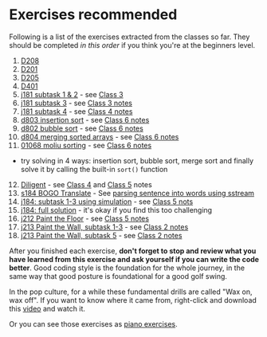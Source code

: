 # Exercises recommended 
Following is a list of the exercises extracted from the classes so far. They should be completed *in this order* if you think you're at the beginners level.
1. [D208](https://judge.hkoi.org/task/D208)
2. [D201](https://judge.hkoi.org/task/D201)
3. [D205](https://judge.hkoi.org/task/D205)
4. [D401](https://judge.hkoi.org/task/D401)
5. [j181 subtask 1 & 2](https://judge.hkoi.org/task/j181) - see [Class 3](https://github.com/miyagi-sensei/georgia/tree/main/class3#j181-wings-and-nuggets)
6. [j181 subtask 3](https://judge.hkoi.org/task/j181) - see [Class 3 notes](https://github.com/miyagi-sensei/georgia/tree/main/class3#subtask-3-problem-statement)
7. [j181 subtask 4](https://judge.hkoi.org/task/j181) - see [Class 4 notes](https://github.com/miyagi-sensei/georgia/tree/main/class4#j181-wings-and-nuggets)
8. [d803 insertion sort](https://judge.hkoi.org/task/D803) - see [Class 6 notes](https://github.com/miyagi-sensei/georgia/tree/main/class6#insertion-sort)
9. [d802 bubble sort](https://judge.hkoi.org/task/D802) - see [Class 6 notes](https://github.com/miyagi-sensei/georgia/tree/main/class6#bubble-sort)
10. [d804 merging sorted arrays](https://judge.hkoi.org/task/D804) - see [Class 6 notes](https://github.com/miyagi-sensei/georgia/tree/main/class6#mergesort)
11. [01068 moliu sorting](https://judge.hkoi.org/task/01068) - see [Class 6 notes](https://github.com/miyagi-sensei/georgia/tree/main/class6)
  - try solving in 4 ways: insertion sort, bubble sort, merge sort and finally solve it by calling the built-in `sort()` function
12. [Diligent](https://judge.hkoi.org/task/01090) - see [Class 4](https://github.com/miyagi-sensei/georgia/tree/main/class4#01090-diligent) and [Class 5](https://github.com/miyagi-sensei/georgia/tree/main/class5#homework-01090-diligent) notes
13. [s184 BOGO Translate](https://judge.hkoi.org/task/S184) - See [parsing sentence into words using sstream](https://github.com/miyagi-sensei/georgia/blob/main/class4/s184v1.cpp)
14. [j184: subtask 1-3 using simulation](https://judge.hkoi.org/task/j184) - see [Class 5 nots](https://github.com/miyagi-sensei/georgia/tree/main/class5#j184-mysterious-area)
15. [j184: full solution](https://judge.hkoi.org/task/j184) - it's okay if you find this too challenging
16. [j212 Paint the Floor](https://judge.hkoi.org/task/j212) - see [Class 5 notes](https://github.com/miyagi-sensei/georgia/tree/main/class5#j212-paint-the-floor)
17. [j213 Paint the Wall, subtask 1-3](https://judge.hkoi.org/task/j213) - see [Class 2 notes](https://github.com/miyagi-sensei/georgia/tree/main/class2#j213-paint-the-wall)
18. [j213 Paint the Wall, subtask 5](https://judge.hkoi.org/task/j213) - see [Class 2 notes](https://github.com/miyagi-sensei/georgia/tree/main/class2#subtask-4-5)

After you finished each exercise, **don't forget to stop and review what you have learned from this exercise and ask yourself if you can write the code better**. Good coding style is the foundation for the whole journey, in the same way that good posture is foundational for a good golf swing.

In the pop culture, for a while these fundamental drills are called "Wax on, wax off". If you want to know where it came from, right-click and download this [video](http://miyagiacademy.com/public/waxonwaxoff.mp4) and watch it.

Or you can see those exercises as [piano exercises](https://youtu.be/tQh3-WBzaKY).
